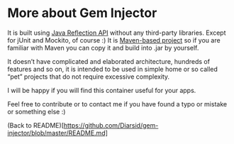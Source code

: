 # More about Gem Injector

It is built using [Java Reflection API](https://docs.oracle.com/javase/8/docs/api/java/lang/reflect/package-summary.html) without any third-party libraries. Except for jUnit and Mockito, of course :) It is [Maven-based project](https://maven.apache.org) so if you are familiar with Maven you can copy it and build into .jar by yourself.

It doesn’t have complicated and elaborated architecture, hundreds of features and so on, it is intended to be used in simple home or so called “pet” projects that do not require excessive complexity.

I will be happy if you will find this container useful for your apps.

Feel free to contribute or to contact me if you have found a typo or mistake or something else :) 

(Back to README)[https://github.com/Diarsid/gem-injector/blob/master/README.md]
